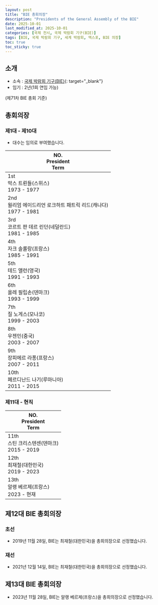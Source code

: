 ```yaml
---
layout: post
title: "BIE 총회의장"
description: "Presidents of the General Assembly of the BIE"
date: 2025-10-01
last_modified_at: 2025-10-01
categories: [국제 전시, 국제 박람회 기구(BIE)]
tags: [BIE, 국제 박람회 기구, 세계 박람회, 엑스포, BIE 의장]
toc: true
toc_sticky: true
---
```

## 소개
* 소속 : [국제 박람회 기구(BIE)](https://www.bie-paris.org/site/){: target="_blank"}
* 임기 : 2년(1회 연임 가능)

(제71차 BIE 총회 기준)

## 총회의장
### 제1대 - 제10대
* 대수는 임의로 부여했습니다.

<html>
    <head>
        <meta charset="UTF-8">
    </head>
    <body>
        <table>
            <thead>
                <tr class="header-row">
                    <th>
                        <div>NO.</div>
                        <div>President</div>
                        <div>Term</div>
                    </th>
                </tr>
            </thead>
            <tbody>
                <tr>
                    <td>
                        <div>1st</div>
                        <div>막스 트뢴들(스위스)</div>
                        <div>1973 - 1977</div>
                    </td>
                </tr>
                <tr>
                    <td>
                        <div>2nd</div>
                        <div>윌리엄 에이드리언 로크하트 패트릭 리드(캐나다)</div>
                        <div>1977 - 1981</div>
                    </td>
                </tr>
                <tr>
                    <td>
                        <div>3rd</div>
                        <div>코르트 판 데르 린던(네덜란드)</div>
                        <div>1981 - 1985</div>
                    </td>
                </tr>
                <tr>
                    <td>
                        <div>4th</div>
                        <div>자크 솔롤랑(프랑스)</div>
                        <div>1985 - 1991</div>
                    </td>
                </tr>
                <tr>
                    <td>
                        <div>5th</div>
                        <div>테드 앨런(영국)</div>
                        <div>1991 - 1993</div>
                    </td>
                </tr>
                <tr>
                    <td>
                        <div>6th</div>
                        <div>올레 필립손(덴마크)</div>
                        <div>1993 - 1999</div>
                    </td>
                </tr>
                <tr>
                    <td>
                        <div>7th</div>
                        <div>질 노게스(모나코)</div>
                        <div>1999 - 2003</div>
                    </td>
                </tr>
                <tr>
                    <td>
                        <div>8th</div>
                        <div>우젠민(중국)</div>
                        <div>2003 - 2007</div>
                    </td>
                </tr>
                <tr>
                    <td>
                        <div>9th</div>
                        <div>장피에르 라퐁(프랑스)</div>
                        <div>2007 - 2011</div>
                    </td>
                </tr>
                <tr>
                    <td>
                        <div>10th</div>
                        <div>페르디난드 나기(루마니아)</div>
                        <div>2011 - 2015</div>
                    </td>
                </tr>
            </tbody>
        </table>
    </body>
</html>

### 제11대 - 현직

<html>
    <head>
        <meta charset="UTF-8">
    </head>
    <body>
        <table>
            <thead>
                <tr class="header-row">
                    <th>
                        <div>NO.</div>
                        <div>President</div>
                        <div>Term</div>
                    </th>
                </tr>
            </thead>
            <tbody>
                <tr>
                    <td>
                        <div>11th</div>
                        <div>스틴 크리스텐센(덴마크)</div>
                        <div>2015 - 2019</div>
                    </td>
                </tr>
                <tr>
                    <td class="korea-host-bg">
                        <div><span class="korea-host">12th</span></div>
                        <div><span class="korea-host">최재철(대한민국)</span></div>
                        <div><span class="korea-host">2019 - 2023</span></div>
                    </td>
                </tr>
                <tr>
                    <td>
                        <div>13th</div>
                        <div>알랭 베르제(프랑스)</div>
                        <div>2023 - 현재</div>
                    </td>
                </tr>
            </tbody>
        </table>
    </body>
</html>

## 제12대 BIE 총회의장
### 초선
* 2019년 11월 28일, BIE는 <span class="korea-host">최재철(대한민국)</span>을 총희의장으로 선정했습니다.

### 재선
* 2021년 12월 14일, BIE는 <span class="korea-host">최재철(대한민국)</span>을 총희의장으로 선정했습니다.

## 제13대 BIE 총회의장
* 2023년 11월 28일, BIE는 <span class="foreign-host">알랭 베르제(프랑스)</span>을 총희의장으로 선정했습니다.
